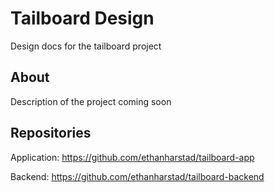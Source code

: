 # Tailboard Design

Design docs for the tailboard project

## About

Description of the project coming soon

## Repositories

Application: https://github.com/ethanharstad/tailboard-app

Backend: https://github.com/ethanharstad/tailboard-backend
